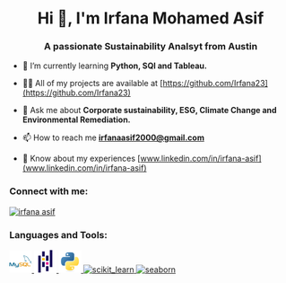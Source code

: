 <h1 align="center">Hi 👋, I'm Irfana Mohamed Asif</h1>
<h3 align="center">A passionate Sustainability Analsyt from Austin</h3>

- 🌱 I’m currently learning **Python, SQl and Tableau.**

- 👨‍💻 All of my projects are available at [https://github.com/Irfana23](https://github.com/Irfana23)

- 💬 Ask me about **Corporate sustainability, ESG, Climate Change and Environmental Remediation.**

- 📫 How to reach me **irfanaasif2000@gmail.com**

- 📄 Know about my experiences [www.linkedin.com/in/irfana-asif](www.linkedin.com/in/irfana-asif)

<h3 align="left">Connect with me:</h3>
<p align="left">
<a href="https://linkedin.com/in/irfana asif" target="blank"><img align="center" src="https://raw.githubusercontent.com/rahuldkjain/github-profile-readme-generator/master/src/images/icons/Social/linked-in-alt.svg" alt="irfana asif" height="30" width="40" /></a>
</p>

<h3 align="left">Languages and Tools:</h3>
<p align="left"> <a href="https://www.mysql.com/" target="_blank" rel="noreferrer"> <img src="https://raw.githubusercontent.com/devicons/devicon/master/icons/mysql/mysql-original-wordmark.svg" alt="mysql" width="40" height="40"/> </a> <a href="https://pandas.pydata.org/" target="_blank" rel="noreferrer"> <img src="https://raw.githubusercontent.com/devicons/devicon/2ae2a900d2f041da66e950e4d48052658d850630/icons/pandas/pandas-original.svg" alt="pandas" width="40" height="40"/> </a> <a href="https://www.python.org" target="_blank" rel="noreferrer"> <img src="https://raw.githubusercontent.com/devicons/devicon/master/icons/python/python-original.svg" alt="python" width="40" height="40"/> </a> <a href="https://scikit-learn.org/" target="_blank" rel="noreferrer"> <img src="https://upload.wikimedia.org/wikipedia/commons/0/05/Scikit_learn_logo_small.svg" alt="scikit_learn" width="40" height="40"/> </a> <a href="https://seaborn.pydata.org/" target="_blank" rel="noreferrer"> <img src="https://seaborn.pydata.org/_images/logo-mark-lightbg.svg" alt="seaborn" width="40" height="40"/> </a> </p>

